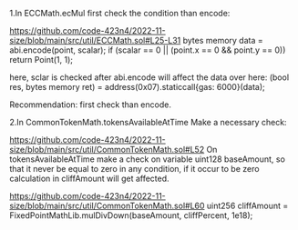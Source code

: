 1.In ECCMath.ecMul first check the condition than encode:

https://github.com/code-423n4/2022-11-size/blob/main/src/util/ECCMath.sol#L25-L31
bytes memory data = abi.encode(point, scalar);
        if (scalar == 0 || (point.x == 0 && point.y == 0)) return Point(1, 1);

here, sclar is checked after abi.encode will affect the data over here:
 (bool res, bytes memory ret) = address(0x07).staticcall{gas: 6000}(data);

 Recommendation: first check than encode.

2.In CommonTokenMath.tokensAvailableAtTime Make a necessary check:

https://github.com/code-423n4/2022-11-size/blob/main/src/util/CommonTokenMath.sol#L52
On tokensAvailableAtTime make a check on variable uint128 baseAmount, so that it never be equal to zero in any condition, if it occur to be zero calculation in cliffAmount will get affected.

https://github.com/code-423n4/2022-11-size/blob/main/src/util/CommonTokenMath.sol#L60
uint256 cliffAmount = FixedPointMathLib.mulDivDown(baseAmount, cliffPercent, 1e18);